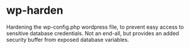 # wp-harden
Hardening the wp-config.php wordpress file, to prevent easy access to sensitive database credentials. Not an end-all, but provides an added security buffer from exposed database variables.
